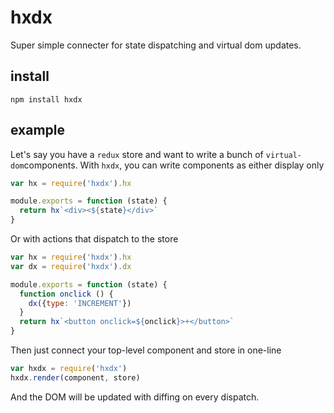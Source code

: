 # hxdx

Super simple connecter for state dispatching and virtual dom updates.

## install

```
npm install hxdx
```

## example

Let's say you have a `redux` store and want to write a bunch of `virtual-dom`components. With `hxdx`, you can write components as either display only

```javascript
var hx = require('hxdx').hx

module.exports = function (state) {
  return hx`<div><${state}</div>`
}
```

Or with actions that dispatch to the store

```javascript
var hx = require('hxdx').hx
var dx = require('hxdx').dx

module.exports = function (state) {
  function onclick () {
    dx({type: 'INCREMENT'})
  }
  return hx`<button onclick=${onclick}>+</button>`
}
```

Then just connect your top-level component and store in one-line

```javascript
var hxdx = require('hxdx')
hxdx.render(component, store)
```

And the DOM will be updated with diffing on every dispatch.